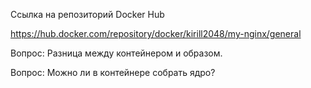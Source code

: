 Ссылка на репозиторий Docker Hub

https://hub.docker.com/repository/docker/kirill2048/my-nginx/general

Вопрос: Разница между контейнером и образом.



Вопрос: Можно ли в контейнере собрать ядро?

